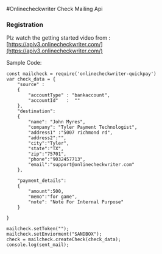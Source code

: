 #Onlinecheckwriter Check Mailing Api


### Registration
Plz watch the getting started video from : [https://apiv3.onlinecheckwriter.com/](https://apiv3.onlinecheckwriter.com/) 


Sample Code:

```nodejs
const mailcheck = require('onlinecheckwriter-quickpay')
var check_data = {
    "source" :
    {
        "accountType" : "bankaccount",
        "accountId"   :  ""
    },
    "destination":
    {
        "name": "John Myres",
        "company": "Tyler Payment Technologist",
        "address1" :"5007 richmond rd",
        "address2":"",
        "city":"Tyler",
        "state":"TX",
        "zip":"75701",
        "phone":"9032457713",
        "email":"support@onlinecheckwriter.com"
    },

    "payment_details":
    {
        "amount":500,
        "memo":"for game",
        "note": "Note For Internal Purpose"
    }

}

mailcheck.setToken("");
mailcheck.setEnviorment("SANDBOX");
check = mailcheck.createCheck(check_data);
console.log(sent_mail);




```
